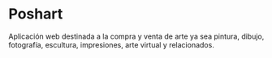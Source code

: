 # Poshart
Aplicación web destinada a la compra y venta de arte ya sea pintura, dibujo, fotografía, escultura, impresiones, arte virtual y relacionados.
